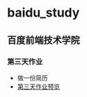 # baidu_study
## 百度前端技术学院
### 第三天作业
- 做一份简历
- [第三天作业预览](https://huanglizhu.github.io/baidu_study/百度前端/Day2.html)
